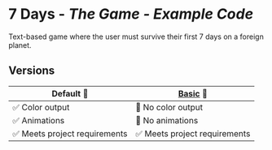 # 7 Days - *The Game - Example Code*
Text-based game where the user must survive their first 7 days on a foreign planet.

## Versions
| Default :tada: | [Basic](basic-example/) :no_bell: |
| ------------- | ------------- |
| :white_check_mark: Color output | :no_entry_sign: No color output |
| :white_check_mark: Animations  | :no_entry_sign: No animations  |
| :white_check_mark: Meets project requirements | :white_check_mark: Meets project requirements |
